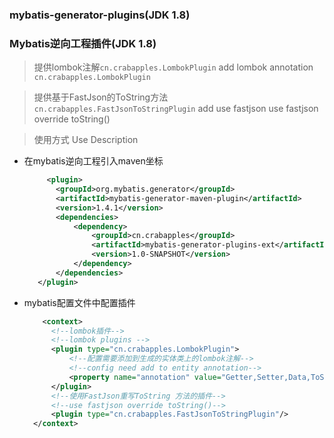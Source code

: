 ### mybatis-generator-plugins(JDK 1.8)
### Mybatis逆向工程插件(JDK 1.8)

> 提供lombok注解`cn.crabapples.LombokPlugin`
> add lombok annotation `cn.crabapples.LombokPlugin`

> 提供基于FastJson的ToString方法`cn.crabapples.FastJsonToStringPlugin`
> add use fastjson use fastjson override toString()

> 使用方式 Use Description

- 在mybatis逆向工程引入maven坐标
  ```xml
       <plugin>
         <groupId>org.mybatis.generator</groupId>
         <artifactId>mybatis-generator-maven-plugin</artifactId>
         <version>1.4.1</version>
         <dependencies>
             <dependency>
                 <groupId>cn.crabapples</groupId>
                 <artifactId>mybatis-generator-plugins-ext</artifactId>
                 <version>1.0-SNAPSHOT</version>
             </dependency>
         </dependencies>
     </plugin>
  ```

- mybatis配置文件中配置插件
  ```xml
      <context>
        <!--lombok插件-->
        <!--lombok plugins -->
        <plugin type="cn.crabapples.LombokPlugin">
            <!--配置需要添加到生成的实体类上的lombok注解-->
            <!--config need add to entity annotation-->
            <property name="annotation" value="Getter,Setter,Data,ToString,"/>
        </plugin>
        <!--使用FastJson重写ToString 方法的插件-->
        <!--use fastjson override toString()-->
        <plugin type="cn.crabapples.FastJsonToStringPlugin"/>
    </context>
  ```
